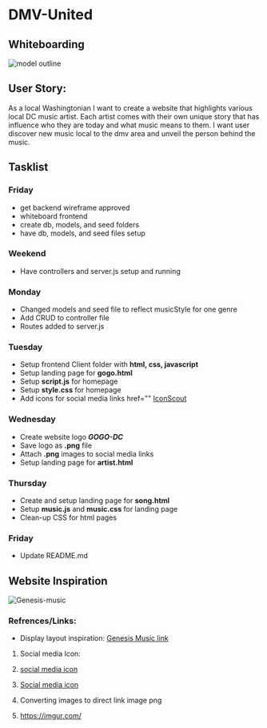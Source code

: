 # DMV-United

## Whiteboarding
![model outline](https://i.imgur.com/KuAMi9R.png)

## User Story:

As a local Washingtonian I want to create a website that highlights various local DC
music artist. 
Each artist comes with their own unique story that has influence who they are today 
and what music means to them. I want user discover new music local to the dmv area
and unveil the person behind the music.


## Tasklist

### Friday

* get backend wireframe approved
* whiteboard frontend
* create db, models, and seed folders
* have db, models, and seed files setup

### Weekend
 
 * Have controllers and server.js setup and running

 ### Monday
 * Changed models and seed file to reflect musicStyle for one genre
 * Add CRUD to controller file
 * Routes added to server.js

 ### Tuesday
 * Setup frontend Client folder with **html, css, javascript**
 * Setup landing page for **gogo.html** 
 * Setup **script.js** for homepage
 * Setup **style.css** for homepage
 * Add icons for social media links
  href=""
 <a href="" class="text-underline font-size-sm">IconScout</a>

 ### Wednesday
 * Create website logo ***GOGO-DC***
 * Save logo as **.png** file
 * Attach **.png** images to social media links
 * Setup landing page for **artist.html**

 ### Thursday
* Create and setup landing page for **song.html** 
* Setup **music.js** and **music.css** for landing page
* Clean-up CSS for html pages


 ### Friday

* Update README.md


## Website Inspiration
![Genesis-music](https://i.imgur.com/uSbGQz4.png)

### Refrences/Links:

* Display layout inspiration: [Genesis Music link](https://genesis-music.com/)
1. Social media Icon:
2. [social media icon](https://iconscout.com/icons/facebook)
2. [Social media icon](https://iconscout.com)

1. Converting images to direct link image png
2. <https://imgur.com/>



